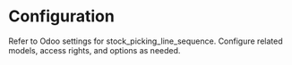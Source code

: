 # Configuration

Refer to Odoo settings for stock_picking_line_sequence. Configure related models, access rights, and options as needed.
